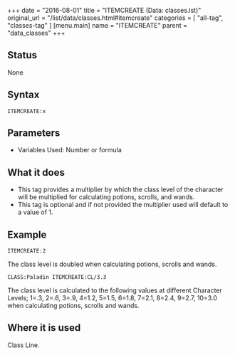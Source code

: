 +++
date = "2016-08-01"
title = "ITEMCREATE (Data: classes.lst)"
original_url = "/list/data/classes.html#itemcreate"
categories = [ "all-tag", "classes-tag" ]
[menu.main]
    name = "ITEMCREATE"
    parent = "data_classes"
+++

## Status

None

## Syntax

`ITEMCREATE:x`

## Parameters

-   Variables Used: Number or formula



What it does
------------

-   This tag provides a multiplier by which the class level of the
    character will be multiplied for calculating potions, scrolls,
    and wands.
-   This tag is optional and if not provided the multiplier used will
    default to a value of 1.

Example
-------

`ITEMCREATE:2`

The class level is doubled when calculating potions, scrolls and wands.

`CLASS:Paladin ITEMCREATE:CL/3.3`

The class level is calculated to the following values at different
Character Levels; 1=.3, 2=.6, 3=.9, 4=1.2, 5=1.5, 6=1.8, 7=2.1, 8=2.4,
9=2.7, 10=3.0 when calculating potions, scrolls and wands.

Where it is used
----------------

Class Line.

